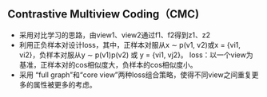 ## Contrastive Multiview Coding（CMC)
- 采用对比学习的思路，由view1、view2通过f1、f2得到z1、z2
- 利用正负样本对设计loss，其中，正样本对服从x ∼ p(v1, v2)或x = {vi1, vi2}，负样本对服从y ∼ p(v1)p(v2) 或 y = {vi1, vj2}。
  loss：以一个view为基准，正样本对的cos相似度大，负样本的cos相似度小。
- 采用 “full graph”和“core view”两种loss组合策略，使得不同view之间重复更多的属性被更多的考虑。
